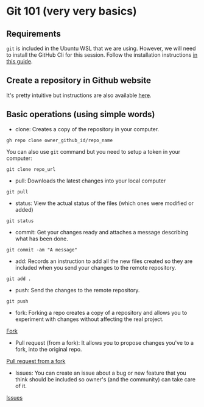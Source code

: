 # Git 101 (very very basics)

## Requirements

`git` is included in the Ubuntu WSL that we are using. However, we will need to install the GitHub Cli for this session. Follow the installation instructions [in this guide](./gh_setup.md). 

## Create a repository in Github website

It's pretty intuitive but instructions are also available [here](https://docs.github.com/en/get-started/quickstart/create-a-repo).

## Basic operations (using simple words)

- clone: Creates a copy of the repository in your computer.

`gh repo clone owner_github_id/repo_name`

You can also use `git` command but you need to setup a token in your computer:

`git clone repo_url`

- pull: Downloads the latest changes into your local computer

`git pull`

- status: View the actual status of the files (which ones were modified or added)

`git status`

- commit: Get your changes ready and attaches a message describing what has been done.

`git commit -am "A message"`

- add: Records an instruction to add all the new files created so they are included when you send your changes to the remote repository.

`git add .`

- push: Send the changes to the remote repository.

`git push`

- fork: Forking a repo creates a copy of a repository and allows you to experiment with changes without affecting the real project.

[Fork](https://docs.github.com/en/get-started/quickstart/fork-a-repo)

- Pull request (from a fork): It allows you to propose changes you've to a fork, into the original repo.

[Pull request from a fork](https://docs.github.com/en/github/collaborating-with-pull-requests/proposing-changes-to-your-work-with-pull-requests/creating-a-pull-request-from-a-fork)

- Issues: You can create an issue about a bug or new feature that you think should be included so owner's (and the community) can take care of it.

[Issues](https://docs.github.com/en/issues/tracking-your-work-with-issues/about-issues)
